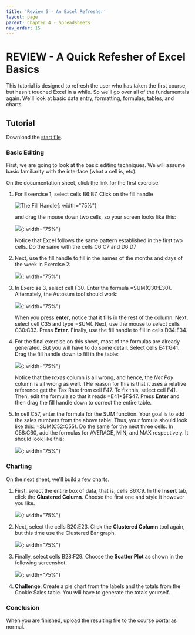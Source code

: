 ```yaml
--- 
title: 'Review 5 - An Excel Refresher'
layout: page
parent: Chapter 4 - Spreadsheets
nav_order: 15
---
```


REVIEW - A Quick Refesher of Excel Basics
=========================================

This tutorial is designed to refresh the user who has taken the first
course, but hasn't touched Excel in a while. So we'll go over all of the
fundamentals again. We'll look at basic data entry, formatting,
formulas, tables, and charts.

Tutorial
--------

Download the [start file](res/excel_review_start.xlsx).

### Basic Editing

First, we are going to look at the basic editing techniques. We will
assume basic familiarity with the interface (what a cell is, etc).

On the documentation sheet, click the link for the first exercise.

1.  For Exeercise 1, select cells B6:B7. Click on the fill handle

    ![The Fill Handle](images/review/1.png){: width="75%"}

    and drag the mouse down two cells, so your screen looks like this:

    ![](images/review/2.png){: width="75%"}

    Notice that Excel follows the same pattern established in the first
    two cells. Do the same with the cells C6:C7 and D6:D7

2.  Next, use the fill handle to fill in the names of the months and
    days of the week in Exercise 2:

    ![](images/review/3.png){: width="75%"}

3.  In Exercise 3, select cell F30. Enter the formula =SUM(C30:E30).
    Alternately, the Autosum tool should work:

    ![](images/review/4.png){: width="75%"}

    When you press **enter**, notice that it fills in the rest of the
    column. Next, select cell C35 and type =SUM(. Next, use the mouse to
    select cells C30:C33. Press **Enter**. Finally, use the fill handle
    to fill in cells D34:E34.

4.  For the final exercise on this sheet, most of the formulas are
    already generated. But you will have to do some detail. Select cells
    E41:G41. Drag the fill handle down to fill in the table:

    ![](images/review/5.png){: width="75%"}

    Notice that the *taxes* column is all wrong, and hence, the *Net
    Pay* column is all wrong as well. THe reason for this is that it
    uses a relative reference get the Tax Rate from cell F47. To fix
    this, select cell F41. Then, edit the formula so that it reads
    =E41\*\$F\$47. Press **Enter** and then drag the fill handle down to
    correct the entire table.

5.  In cell C57, enter the formula for the SUM function. Your goal is to
    add the sales numbers from the above table. Thus, your fomula should
    look like this: =SUM(C52:C55). Do the same for the next three cells.
    In C58:C60, add the formulas for AVERAGE, MIN, and MAX respectively.
    It should look like this:

    ![](images/review/6.png){: width="75%"}

### Charting

On the next sheet, we'll build a few charts.

1.  First, select the entire box of data, that is, cells B6:C9. In the
    **Insert** tab, click the **Clustered Column**. Choose the first one
    and style it however you like.

    ![](images/review/7.png){: width="75%"}

2.  Next, select the cells B20:E23. Click the **Clustered Column** tool
    again, but this time use the Clustered Bar graph.

    ![](images/review/8.png){: width="75%"}

3.  Finally, select cells B28:F29. Choose the **Scatter Plot** as shown
    in the following screenshot.

    ![](images/review/9.png){: width="75%"}

4.  **Challenge**: Create a pie chart from the labels and the totals
    from the Cookie Sales table. You will have to generate the totals
    yourself.

### Conclusion

When you are finished, upload the resulting file to the course portal as
normal.
